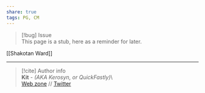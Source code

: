 ```yaml
---  
share: true  
tags: PG, CM  
---  
```

> [!bug] Issue  
> This page is a stub, here as a reminder for later.  
  
[[Shakotan Ward]]  
  
-----  
> [!cite] Author info  
> **Kit** - *(AKA Kerosyn, or QuickFastly)*\  
> [Web zone](https://kitabe.link) // [Twitter](https://twitter.com/Kerosyn_)